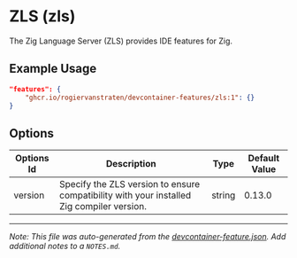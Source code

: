 
# ZLS (zls)

The Zig Language Server (ZLS) provides IDE features for Zig.

## Example Usage

```json
"features": {
    "ghcr.io/rogiervanstraten/devcontainer-features/zls:1": {}
}
```

## Options

| Options Id | Description | Type | Default Value |
|-----|-----|-----|-----|
| version | Specify the ZLS version to ensure compatibility with your installed Zig compiler version. | string | 0.13.0 |



---

_Note: This file was auto-generated from the [devcontainer-feature.json](https://github.com/rogiervanstraten/devcontainer-features/blob/main/src/zls/devcontainer-feature.json).  Add additional notes to a `NOTES.md`._
